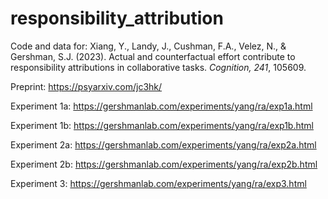 # responsibility_attribution
Code and data for: Xiang, Y., Landy, J., Cushman, F.A., Velez, N., & Gershman, S.J. (2023). Actual and counterfactual effort contribute to responsibility attributions in collaborative tasks. _Cognition, 241_, 105609.

Preprint: https://psyarxiv.com/jc3hk/

Experiment 1a: https://gershmanlab.com/experiments/yang/ra/exp1a.html

Experiment 1b: https://gershmanlab.com/experiments/yang/ra/exp1b.html

Experiment 2a: https://gershmanlab.com/experiments/yang/ra/exp2a.html

Experiment 2b: https://gershmanlab.com/experiments/yang/ra/exp2b.html

Experiment 3: https://gershmanlab.com/experiments/yang/ra/exp3.html
